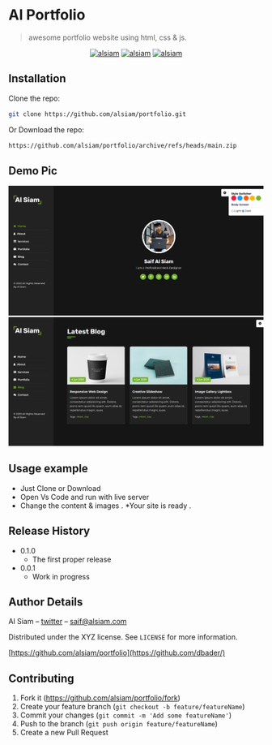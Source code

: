 # Al Portfolio

> awesome portfolio website using html, css & js.

<p align="center">
  <a href="https://alsiam-v1.vercel.app" target="_blank"><img src="https://img.shields.io/badge/Demo-0077B5?style=for-the-badge&logo=vercel&logoColor=white" alt="alsiam" /></a> 
  <a href="https://github.com/alsiam/portfolio/fork" target="_blank"><img src="https://img.shields.io/badge/Fork-0077B5?style=for-the-badge&logo=website&logoColor=blue" alt="alsiam" /></a> 
  <a href="https://github.com/alsiam/portfolio/archive/refs/heads/main.zip" target="_blank"><img src="https://img.shields.io/badge/Download-DC143C?style=for-the-badge&logo=website&logoColor=white" alt="alsiam" /></a> 
</p>

## Installation

Clone the repo:

```sh
git clone https://github.com/alsiam/portfolio.git
```

Or Download the repo:

```sh
https://github.com/alsiam/portfolio/archive/refs/heads/main.zip
```
## Demo Pic
![Al Portfolio](/images/readme/home.png?raw=true "Al Portfolio")
![Al Portfolio](/images/readme/blogs.png?raw=true "Al Portfolio")



## Usage example

- Just Clone or Download
- Open Vs Code and run with live server
- Change the content & images .
  \*Your site is ready .

## Release History

- 0.1.0
  - The first proper release
- 0.0.1
  - Work in progress

## Author Details

Al Siam – [twitter](https://twitter.com/alsiam) – saif@alsiam.com

Distributed under the XYZ license. See `LICENSE` for more information.

[https://github.com/alsiam/portfolio](https://github.com/dbader/)

## Contributing

1. Fork it (<https://github.com/alsiam/portfolio/fork>)
2. Create your feature branch (`git checkout -b feature/featureName`)
3. Commit your changes (`git commit -m 'Add some featureName'`)
4. Push to the branch (`git push origin feature/featureName`)
5. Create a new Pull Request
